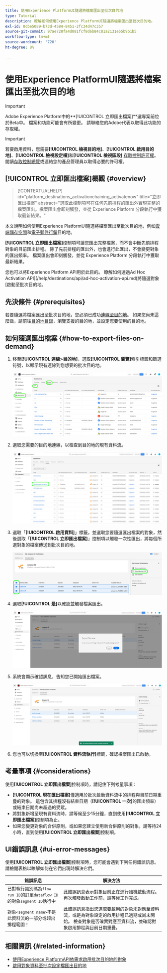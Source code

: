 ```yaml
---
title: 使用Experience PlatformUI隨選將檔案匯出至批次目的地
type: Tutorial
description: 瞭解如何使用Experience PlatformUI隨選將檔案匯出至批次目的地。
exl-id: 0cbe5089-b73d-4584-8451-2fc34d47c357
source-git-commit: 97ae720fa4d081fcf8d6b84c81a2131e55b9b1b5
workflow-type: tm+mt
source-wordcount: '720'
ht-degree: 8%

---
```



# 使用Experience PlatformUI隨選將檔案匯出至批次目的地

>[!IMPORTANT]
>
>Adobe Experience Platform中的&#x200B;**[!UICONTROL 立即匯出檔案]**選專案前位於Beta中。 檔案和功能可能會有所變更。
>請聯絡您的Adobe代表以取得此功能的存取權。

>[!IMPORTANT]
> 
>若要啟用資料，您需要&#x200B;**[!UICONTROL 檢視目的地]**、**[!UICONTROL 啟用目的地]**、**[!UICONTROL 檢視設定檔]**&#x200B;和&#x200B;**[!UICONTROL 檢視區段]** [存取控制許可權](/help/access-control/home.md#permissions)。 閱讀[存取控制總覽](/help/access-control/ui/overview.md)或連絡您的產品管理員以取得必要的許可權。

## **[!UICONTROL 立即匯出檔案]**&#x200B;概觀 {#overview}

>[!CONTEXTUALHELP]
>id="platform_destinations_activationchaining_activatenow"
>title="立即匯出檔案"
>abstract="選取此控制項可在任何先前排程的匯出外實現完整的檔案匯出。檔案匯出會即刻觸發，並從 Experience Platform 分段執行中獲取最新結果。"

本文說明如何使用Experience PlatformUI隨選將檔案匯出至批次目的地，例如[雲端儲存空間](/help/destinations/catalog/cloud-storage/overview.md)和[電子郵件行銷](/help/destinations/catalog/email-marketing/overview.md)目的地。

**[!UICONTROL 立即匯出檔案]**&#x200B;控制項可讓您匯出完整檔案，而不會中斷先前排程對象的目前匯出排程。 除了先前排程的匯出外，也會進行此匯出，不會變更對象的匯出頻率。 檔案匯出會即刻觸發，並從 Experience Platform 分段執行中獲取最新結果。

您也可以將Experience Platform API用於此目的。 瞭解如何透過Ad Hoc Activation API](/help/destinations/api/ad-hoc-activation-api.md)將隨選對象[啟動至批次目的地。

## 先決條件 {#prerequisites}

若要隨選將檔案匯出至批次目的地，您必須已成功[連線至目的地](./connect-destination.md)。 如果您尚未這麼做，請前往[目的地目錄](../catalog/overview.md)，瀏覽支援的目的地，並設定您要使用的目的地。

## 如何隨選匯出檔案 {#how-to-export-files-on-demand}

1. 移至&#x200B;**[!UICONTROL 連線>目的地]**，選取&#x200B;**[!UICONTROL 瀏覽]**&#x200B;索引標籤和篩選符號，以顯示現有連線到您想要的批次目的地。

   ![影像醒目提示如何進入瀏覽標籤並篩選現有資料流。](../assets/ui/activate-on-demand/browse-tab.png)

2. 選取您需要的目的地連線，以檢查到目的地的現有資料流。

   ![影像反白顯示篩選的資料流。](../assets/ui/activate-on-demand/filtered-dataflow.png)

3. 選取「**[!UICONTROL 啟用資料]**」標籤，並選取您要隨選匯出檔案的對象，然後選取「**[!UICONTROL 立即匯出檔案]**」控制項以觸發一次性匯出，將每個所選對象的檔案傳送到批次目的地。

   ![影像反白顯示[立即匯出檔案]按鈕。](../assets/ui/activate-on-demand/bulk-export-file-now.png)

4. 選取&#x200B;**[!UICONTROL 是]**&#x200B;以確認並觸發檔案匯出。

   ![影像顯示[立即匯出檔案]確認對話方塊。](../assets/ui/activate-on-demand/confirm-activation.png)

5. 系統會顯示確認訊息，告知您已開始匯出檔案。

   ![顯示成功隨機啟動確認的影像。](../assets/ui/activate-on-demand/ad-hoc-success.png)

6. 您也可以切換至&#x200B;**[!UICONTROL 資料流執行]**&#x200B;標籤，確認檔案匯出已啟動。

## 考量事項 {#considerations}

使用&#x200B;**[!UICONTROL 立即匯出檔案]**&#x200B;控制項時，請記住下列考量事項：

* **[!UICONTROL 現在匯出檔案]**&#x200B;僅適用於批次啟動資料流中的排程與目前日期重疊的對象。 這包含其排程沒有結束日期（**[!UICONTROL 一次]**&#x200B;的匯出頻率）或結束日期尚未超過的受眾。
* 將對象新增至現有資料流時，請等候至少15分鐘，直到使用&#x200B;**[!UICONTROL 立即匯出檔案]**&#x200B;控制項為止。
* 如果您變更對象的合併原則，或如果您建立使用新合併原則的對象，請等待24小時，直到使用&#x200B;**[!UICONTROL 立即匯出檔案]**&#x200B;控制項。

## UI錯誤訊息 {#ui-error-messages}

使用&#x200B;**[!UICONTROL 立即匯出檔案]**&#x200B;控制項時，您可能會遇到下列任何錯誤訊息。 請檢閱表格以瞭解如何在它們出現時解決它們。

| 錯誤訊息 | 解決方法 |
|---------|----------|
| 已對執行識別碼為`flow run ID`的訂單`dataflow ID`的對象`segment ID`執行中 | 此錯誤訊息表示對象目前正在進行臨機啟動流程。 再次觸發啟動工作前，請等候工作完成。 |
| 對象`<segment name>`不是此資料流的一部分或超出排程範圍！ | 此錯誤訊息指出您選取要啟用的對象未對應至資料流，或是為對象設定的啟用排程已過期或尚未開始。 檢查對象是否確實對應至資料流，並確認對象啟用排程與目前日期重疊。 |

## 相關資訊 {#related-information}

* [使用Experience PlatformAPI依需求啟用批次目的地的對象](/help/destinations/api/ad-hoc-activation-api.md)
* [啟用對象資料至批次設定檔匯出目的地](/help/destinations/ui/activate-batch-profile-destinations.md)
